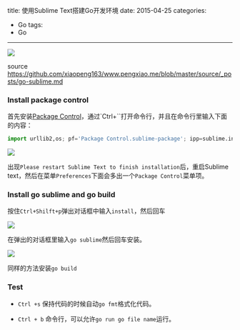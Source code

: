 title: 使用Sublime Text搭建Go开发环境
date: 2015-04-25
categories:
- Go
tags:
- Go
---

![](/thumbnails/install-go-from-source/1.png)

source https://github.com/xiaopeng163/www.pengxiao.me/blob/master/source/_posts/go-sublime.md

### Install package control

首先安装[Package Control](https://packagecontrol.io/)，通过`Ctrl+``打开命令行，并且在命令行里输入下面的内容：

```python
import urllib2,os; pf='Package Control.sublime-package'; ipp=sublime.installed_packages_path(); os.makedirs(ipp) if not os.path.exists(ipp) else None; urllib2.install_opener(urllib2.build_opener(urllib2.ProxyHandler())); open(os.path.join(ipp,pf),'wb').write(urllib2.urlopen('http://sublime.wbond.net/'+pf.replace(' ','%20')).read()); print 'Please restart Sublime Text to finish installation'
```

![](/thumbnails/go-sublime/1.png)

出现`Please restart Sublime Text to finish installation`后，重启Sublime text，然后在菜单`Preferences`下面会多出一个`Package Control`菜单项。

### Install go sublime and go build

按住`Ctrl+Shilft+p`弹出对话框中输入`install`，然后回车

![](/thumbnails/go-sublime/2.png)

在弹出的对话框里输入`go sublime`然后回车安装。

![](/thumbnails/go-sublime/3.png)

同样的方法安装`go build`

### Test

* `Ctrl +s` 保持代码的时候自动`go fmt`格式化代码。

* `Ctrl + b` 命令行，可以允许`go run go file name`运行。
